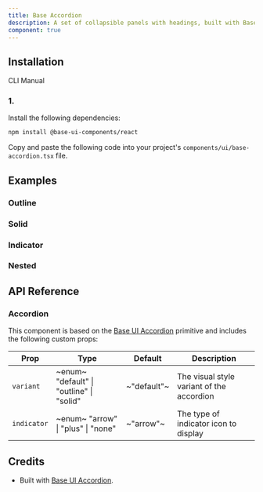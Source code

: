 ```yaml
---
title: Base Accordion
description: A set of collapsible panels with headings, built with Base UI components.
component: true
---
```


## Installation

CLI
Manual

### 1.

Install the following dependencies:

```bash
npm install @base-ui-components/react
```

Copy and paste the following code into your project's `components/ui/base-accordion.tsx` file.

## Examples

### Outline

### Solid

### Indicator

### Nested

## API Reference

### Accordion

This component is based on the [Base UI Accordion](https://base-ui.com/react/components/accordion) primitive and includes the following custom props:

| **Prop**    | **Type**                                 | **Default** | **Description**                           |
| ----------- | ---------------------------------------- | ----------- | ----------------------------------------- |
| `variant`   | ~enum~ "default" \| "outline" \| "solid" | ~"default"~ | The visual style variant of the accordion |
| `indicator` | ~enum~ "arrow" \| "plus" \| "none"       | ~"arrow"~   | The type of indicator icon to display     |

## Credits

- Built with [Base UI Accordion](https://base-ui.com/react/components/accordion).

